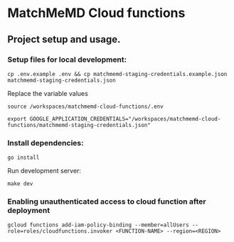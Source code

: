 # MatchMeMD Cloud functions

## Project setup and usage.

### Setup files for local development:

```
cp .env.example .env && cp matchmemd-staging-credentials.example.json matchmemd-staging-credentials.json
```
Replace the variable values

```
source /workspaces/matchmemd-cloud-functions/.env
```

```
export GOOGLE_APPLICATION_CREDENTIALS="/workspaces/matchmemd-cloud-functions/matchmemd-staging-credentials.json"
```

### Install dependencies:

```
go install
```

Run development server:

```
make dev
```

### Enabling unauthenticated access to cloud function after deployment

```
gcloud functions add-iam-policy-binding --member=allUsers --role=roles/cloudfunctions.invoker <FUNCTION-NAME> --region=<REGION>
```